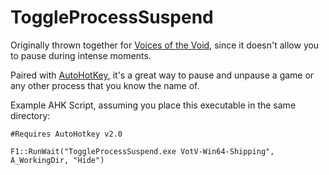 # ToggleProcessSuspend

Originally thrown together for [Voices of the Void](https://mrdrnose.itch.io/votv), since it doesn't allow you to pause during intense moments.

Paired with [AutoHotKey](https://www.autohotkey.com/download/ahk-v2.exe), it's a great way to pause and unpause a game or any other process that you know the name of.

Example AHK Script, assuming you place this executable in the same directory:
```
#Requires AutoHotkey v2.0

F1::RunWait("ToggleProcessSuspend.exe VotV-Win64-Shipping", A_WorkingDir, "Hide")
```
